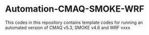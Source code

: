 # Automation-CMAQ-SMOKE-WRF
This codes in this repository contains template codes for running an automated version of CMAQ v5.3, SMOKE v4.6 and WRF vxxx
